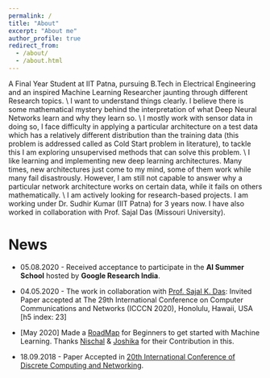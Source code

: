 ```yaml
---
permalink: /
title: "About"
excerpt: "About me"
author_profile: true
redirect_from: 
  - /about/
  - /about.html
---
```


A Final Year Student at IIT Patna, pursuing B.Tech in Electrical Engineering and an inspired Machine Learning Researcher jaunting through different Research topics. \\
I want to understand things clearly. I believe there is some mathematical mystery behind the interpretation of what Deep Neural Networks learn and why they learn so. \\
I mostly work with sensor data in doing so, I face difficulty in applying a particular architecture on a test data which has a relatively different distribution than the training data (this problem is addressed called as Cold Start problem in literature), to tackle this I am exploring unsupervised methods that can solve this problem. \\
I like learning and implementing new deep learning architectures. Many times, new architectures just come to my mind, some of them work while many fail disastrously. However, I am still not capable to answer why a particular network architecture works on certain data, while it fails on others mathematically. \\
I am actively looking for research-based projects.  I am working under Dr. Sudhir Kumar (IIT Patna) for 3 years now. I have also worked in collaboration with Prof. Sajal Das (Missouri University).


News
======
* 05.08.2020 - Received acceptance to participate in the **AI Summer School** hosted by **Google Research India**.

* 04.05.2020 - The work in collaboration with [Prof. Sajal K. Das](https://sites.google.com/a/mst.edu/sdas/): Invited Paper accepted at The 29th International Conference on Computer Communications and Networks (ICCCN 2020), Honolulu, Hawaii, USA [h5 index: 23]

* [May 2020] Made a [RoadMap](https://piyushtiwary31.gitbook.io/ml-roadmap/) for Beginners to get started with Machine Learning. Thanks [Nischal](https://github.com/Nish-19) & [Joshika](https://github.com/joshika1087) for their Contribution in this. 

* 18.09.2018 - Paper Accepted in [20th International Conference of Discrete Computing and Networking](https://events.csa.iisc.ac.in/icdcn2019/index.htm).


